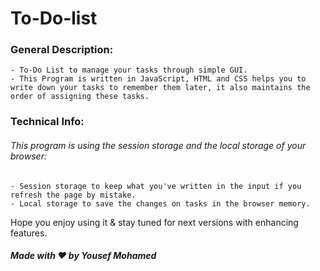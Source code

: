 # To-Do-list

### General Description:
    - To-Do List to manage your tasks through simple GUI.
    - This Program is written in JavaScript, HTML and CSS helps you to write down your tasks to remember them later, it also maintains the order of assigning these tasks.

### Technical Info:
###### This program is using the session storage and the local storage of your browser:
    - Session storage to keep what you've written in the input if you refresh the page by mistake.
    - Local storage to save the changes on tasks in the browser memory.

Hope you enjoy using it & stay tuned for next versions with enhancing features.
##### Made with ♥ by Yousef Mohamed
